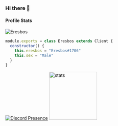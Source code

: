 ### Hi there 👋

<h4>Profile Stats</h4><img src="https://komarev.com/ghpvc/?username=ERESB0S&color=dc143c&label=Visitors&color=6182e1" alt="Eresbos"/>

```js
module.exports = class Eresbos extends Client {
  constructor() {
    this.eresbos = "Eresbos#1706"
    this.sex = "Male"
  }
}
```

[![Discord Presence](https://lanyard-profile-readme.vercel.app/api/239330400223232000?hideDiscrim=true)](https://discord.com/users/239330400223232000)
<img src="https://github-readme-stats.vercel.app/api?username=ERESB0S&count_private=true&show_icons=true&theme=dark&hide_border=true" width="%100" height="150px" alt="stats" />
